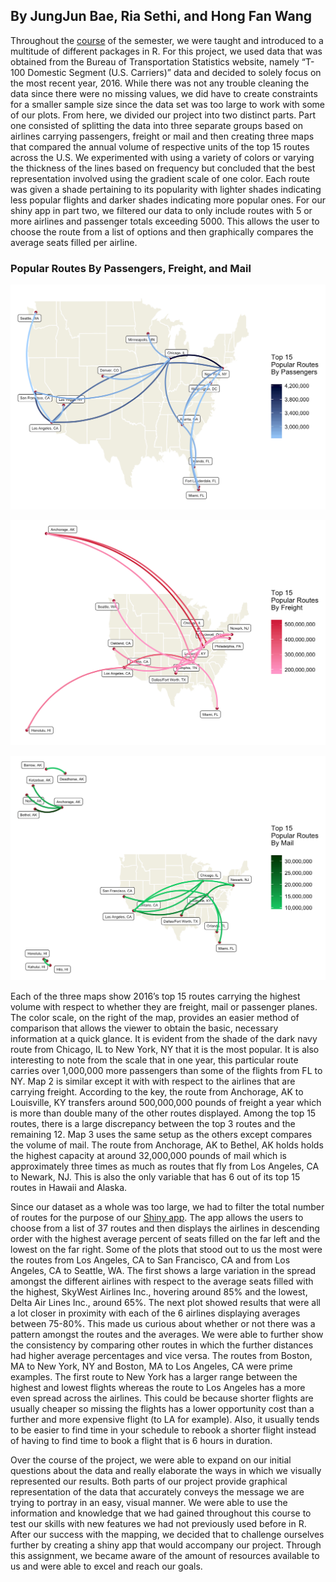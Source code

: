 ## By JungJun Bae, Ria Sethi, and Hong Fan Wang

  Throughout the [course](https://idc9.github.io/stor390/) of the semester, we were taught and introduced to a multitude of different packages in R. For this project, we used data that was obtained from the Bureau of Transportation Statistics website, namely “T-100 Domestic Segment (U.S. Carriers)” data and decided to solely focus on the most recent year, 2016. While there was not any trouble cleaning the data since there were no missing values, we did have to create constraints for a smaller sample size since the data set was too large to work with some of our plots. From here, we divided our project into two distinct parts. Part one consisted of splitting the data into three separate groups based on airlines carrying passengers, freight or mail and then creating three maps that compared the annual volume of respective units of the top 15 routes across the U.S. We experimented with using a variety of colors or varying the thickness of the lines based on frequency but concluded that the best representation involved using the gradient scale of one color. Each route was given a shade pertaining to its popularity with lighter shades indicating less popular flights and darker shades indicating more popular ones. For our shiny app in part two, we filtered our data to only include routes with 5 or more airlines and passenger totals exceeding 5000. This allows the user to choose the route from a list of options and then graphically compares the average seats filled per airline.  
  
  
### Popular Routes By Passengers, Freight, and Mail
![Top 15 Popular Routes By Passengers](passengers.png "Top 15 Popular Routes By Passengers")

![Top 15 Popular Routes By Freight](freight.png "Top 15 Popular Routes By Freight")
  
![Top 15 Popular Routes By Mail](mail.png "Top 15 Popular Routes By Mail")
  
  
  Each of the three maps show 2016’s top 15 routes carrying the highest volume with respect to whether they are freight, mail or passenger planes. The color scale, on the right of the map, provides an easier method of comparison that allows the viewer to obtain the basic, necessary information at a quick glance. It is evident from the shade of the dark navy route from Chicago, IL to New York, NY that it is the most popular. It is also interesting to note from the scale that in one year, this particular route carries over 1,000,000 more passengers than some of the flights from FL to NY. Map 2 is similar except it with with respect to the airlines that are carrying freight. According to the key, the route from Anchorage, AK to Louisville, KY transfers around 500,000,000 pounds of freight a year which is more than double many of the other routes displayed. Among the top 15 routes, there is a large discrepancy between the top 3 routes and the remaining 12. Map 3 uses the same setup as the others except compares the volume of mail. The route from Anchorage, AK to Bethel, AK holds holds the highest capacity at around 32,000,000 pounds of mail which is approximately three times as much as routes that fly from Los Angeles, CA to Newark, NJ. This is also the only variable that has 6 out of its top 15 routes in Hawaii and Alaska.  
  	
Since our dataset as a whole was too large, we had to filter the total number of routes for the purpose of our [Shiny app](https://whf0530.shinyapps.io/results/). The app allows the users to choose from a list of 37 routes and then displays the airlines in descending order with the highest average percent of seats filled on the far left and the lowest on the far right. Some of the plots that stood out to us the most were the routes from Los Angeles, CA to San Francisco, CA and from Los Angeles, CA to Seattle, WA. The first shows a large variation in the spread amongst the different airlines with respect to the average seats filled with the highest, SkyWest Airlines Inc., hovering around 85% and the lowest, Delta Air Lines Inc., around 65%. The next plot showed results that were all a lot closer in proximity with each of the 6 airlines displaying averages between 75-80%. This made us curious about whether or not there was a pattern amongst the routes and the averages. We were able to further show the consistency by comparing other routes in which the further distances had higher average percentages and vice versa. The routes from Boston, MA to New York, NY and Boston, MA to Los Angeles, CA were prime examples.  The first route to New York has a larger range between the highest and lowest flights whereas the route to Los Angeles has a more even spread across the airlines. This could be because shorter flights are usually cheaper so missing the flights has a lower opportunity cost than a further and more expensive flight (to LA for example). Also, it usually tends to be easier to find time in your schedule to rebook a shorter flight instead of having to find time to book a flight that is 6 hours in duration.  
  
Over the course of the project, we were able to expand on our initial questions about the data and really elaborate the ways in which we visually represented our results. Both parts of our project provide graphical representation of the data that accurately conveys the message we are trying to portray in an easy, visual manner. We were able to use the information and knowledge that we had gained throughout this course to test our skills with new features we had not previously used before in R. After our success with the mapping, we decided that to challenge ourselves further by creating a shiny app that would accompany our project. Through this assignment, we became aware of the amount of resources available to us and were able to excel and reach our goals.  
